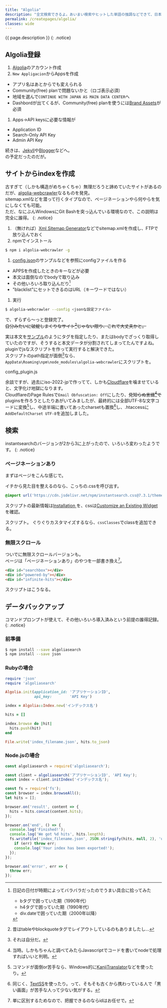 ```yaml
---
title: "Algolia"
description: "全文検索できるよ。あいまい検索やヒットした単語の強調などできて、日本語もOKだったり。"
permalink: /createpages/algolia/
classes: wide
---
```

{{ page.description }}
{: .notice}

## Algolia登録

1. [Algolia](https://www.algolia.com/)のアカウント作成
1. `New Appligacion`からAppsを作成
  + アプリ名はあとからでも変えられる
  + Community(free) planで問題ないかと（ロゴ表示必須）
   + 地域を選んで`CONTINUE WITH JAPAN AS MAIN DATA CENTER`へ
  + Dashbordが出てくるが、Community(free) planを使うには[Brand Assets](https://www.algolia.com/press#resources)が必須
1. Apps→API keysに必要な情報が
  + Application ID
  + Search-Only API Key
  + Admin API Key

続きは、[Jekyll](/githubpages/algolia-github/)や[Blogger](/sitesystem/blogger/)などへ。  
の予定だったのだが。

## サイトからindexを作成

古すぎて（しかも構造がめちゃくちゃ）無理だろうと諦めていたサイトがあるのだが、[algolia-webcrawler](https://www.npmjs.com/package/algolia-webcrawler)なるものを発見。  
sitemap.xmlなどを潜って行くタイプなので、ページネーションやら何やらを気にしなくても可能。  
ただ、なにぶんWindowsにGit Bashを突っ込んでいる環境なので、この説明は完全に誰得。
{: .notice}

1. （無ければ）[Xml Sitemap Generator](https://xmlsitemapgenerator.org/)などでsitemap.xmlを作成し、FTPで放り込んでおく
1. npmでインストール
```sh
$ npm i algolia-webcrawler -g
```

1. [config.json](https://github.com/DeuxHuitHuit/algolia-webcrawler/blob/master/config.json)のサンプルなどを参照にconfigファイルを作る
<script src="https://gist.github.com/laureltreetop/9d0e2202717e7c5a8d0d746c44275c34.js"></script>
  + APPSを作成したときのキーなどが必要
  + 本文は面倒なのでbodyで取り込み
  + その他いろいろ取り込んだり[^date]
  + "blacklist"にセットできるのはURL（キーワードではない）

1. 実行
```sh
$ algolia-webcrawler --config <jsonな設定ファイル>
```

で、ずらずら～っと登録完了。  
~~自分みたいに破綻しまくりなサイト[^table]じゃない限り、これで大丈夫かと。~~

[^date]:日記の日付が時期によってバラバラだったのでうまい具合に拾ってみた
    + bタグで囲っていた期（1990年代）
    + h4タグで囲っていた期（1990年代）
    + div.dateで囲っていた期（2000年以降）

[^table]: 昔はtableやblockquoteタグでレイアウトしているのもありましたし…

実は本文を[サンプル](https://github.com/DeuxHuitHuit/algolia-webcrawler/blob/master/config.json)のようにタグを指定したり、またはbodyでざっくり取得していたのですが、そうすると本文データが分割されてしまってたんですよね。  
pluginでjsなスクリプトを作って実行すると解決できた。  
スクリプトのpath指定が面倒[^bothersome]なら、`AppData\Roaming\npm\node_modules\algolia-webcrawler`にスクリプトを。

config_plugin.js
<script src="https://gist.github.com/laureltreetop/7f9b0d9be4f3a781214b2bd477b441e2.js"></script>

[^bothersome]: それは自分だ。

余談ですが、過去にiso-2022-jpで作ってて、しかも[Cloudflare](https://www.cloudflare.com)を噛ませていると、文字化け地獄になります。  
CloudflareのPage Rulesで`Email Obfuscation: Off`にしたり、~~見知らぬ言語[^past]で~~pluginsを作ろうとしたりあがいてみましたが、最終的には全部UTF-8な文字コードに変換[^nkf]し、中途半端に書いてあったcharsetも置換[^sed]し、.htaccessに`AddDefaultCharset UTF-8`を追加しました。

[^past]: 当時。しかもちゃんと調べてみたらJavascriptでコードを書いてnodeで処理すればいいと判明。
[^nkf]: コマンドが面倒or苦手なら、Windows的に[KanjiTranslator](http://www.kashim.com/kanjitranslator/index.html)などを使ったり。
[^sed]: 同じく、[TextSS](http://textss.sakura.ne.jp/)を使ったり。って、そもそも古くから携わっている人で「黒い画面」が苦手な人って少ない気がする。

## 検索

instantsearchのバージョンが2から3に上がったので、いろいろ変わったようです。
{: .notice}

### ページネーションあり

まずはページをこんな感じで。
<script src="https://gist.github.com/laureltreetop/07092dcbd8c9dda2e024452f3ce9033f.js"></script>
イチから見た目を整えるのなら、こっちの.cssを呼び出す。
```css
@import url('https://cdn.jsdelivr.net/npm/instantsearch.css@7.3.1/themes/algolia-min.css');
```
スクリプトの最新情報は[Installation
](https://www.algolia.com/doc/guides/building-search-ui/installation/js/)を、cssは[Customize an Existing Widget
](https://www.algolia.com/doc/guides/building-search-ui/widgets/customize-an-existing-widget/js/)を確認。

スクリプト。
ぐりぐりカスタマイズするなら、`cssClasses`でclassを追加できる。
<script src="https://gist.github.com/laureltreetop/de97f3a802129e26c1cef9ef1a5d68b5.js"></script>

### 無限スクロール

ついでに無限スクロールバージョンも。  
ページは「ページネーションあり」のやつを一部書き換え[^infinite]。
```html
<div id="searchbox"></div>
<div id="powered-by"></div>
<div id="infinite-hits"></div>
```

スクリプトはこうなる。
<script src="https://gist.github.com/laureltreetop/b7e3c10b8db53a6b0eed47df9f0fef43.js"></script>

[^infinite]: 単に区別するためなので、把握できるのならidはお任せで。

## データバックアップ

コマンドプロンプトが使えて、その他いろいろ導入済みという前提の誰得記録。
{: .notice}

### 前準備

```sh
$ npm install --save algoliasearch
$ npm install --save json
```

### Rubyの場合

```ruby
require 'json'
require 'algoliasearch'

Algolia.init(application_id: 'アプリケーションID',
             api_key:        'API Key')

index = Algolia::Index.new('インデックス名')

hits = []

index.browse do |hit|
  hits.push(hit)
end

File.write('index_filename.json', hits.to_json)
```

### Node.jsの場合

```js
const algoliasearch = require('algoliasearch');

const client = algoliasearch('アプリケーションID', 'API Key');
const index = client.initIndex('インデックス名');

const fs = require('fs');
const browser = index.browseAll();
let hits = [];

browser.on('result', content => {
  hits = hits.concat(content.hits);
});

browser.on('end', () => {
  console.log('Finished!');
  console.log('We got %d hits', hits.length);
  fs.writeFile('index_filename.json', JSON.stringify(hits, null, 2), 'utf-8', err => {
    if (err) throw err;
    console.log('Your index has been exported!');
  });
});

browser.on('error', err => {
  throw err;
});
```